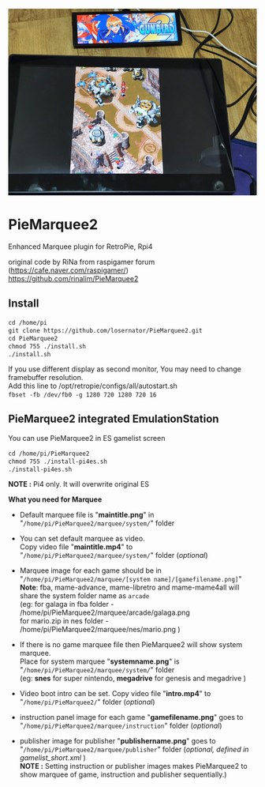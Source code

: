 ![marquee example00](piemarquee00.jpg)

# PieMarquee2
Enhanced Marquee plugin for RetroPie, Rpi4  

original code by RiNa from raspigamer forum (https://cafe.naver.com/raspigamer/)   
https://github.com/rinalim/PieMarquee2

## Install
```
cd /home/pi
git clone https://github.com/losernator/PieMarquee2.git
cd PieMarquee2
chmod 755 ./install.sh
./install.sh
```
If you use different display as second monitor, You may need to change framebuffer resolution.  
Add this line to /opt/retropie/configs/all/autostart.sh  
`fbset -fb /dev/fb0 -g 1280 720 1280 720 16`

## PieMarquee2 integrated EmulationStation
You can use PieMarquee2 in ES gamelist screen
```
cd /home/pi/PieMarquee2
chmod 755 ./install-pi4es.sh
./install-pi4es.sh
```
**NOTE :** Pi4 only. It will overwrite original ES

**What you need for Marquee** 

  * Default marquee file is "**maintitle.png**" in "`/home/pi/PieMarquee2/marquee/system/`" folder  
  
  * You can set default marquee as video.  
    Copy video file "**maintitle.mp4**" to "`/home/pi/PieMarquee2/marquee/system/`" folder (*optional*)
    
  * Marquee image for each game should be in "`/home/pi/PieMarquee2/marquee/[system name]/[gamefilename.png]`"   
    **Note**: fba, mame-advance, mame-libretro and mame-mame4all will share the system folder name as `arcade`  
    (eg: for galaga in fba folder - /home/pi/PieMarquee2/marquee/arcade/galaga.png  
         for mario.zip in nes folder - /home/pi/PieMarquee2/marquee/nes/mario.png )
         
  * If there is no game marquee file then PieMarquee2 will show system marquee.  
    Place for system marquee "**systemname.png**" is "`/home/pi/PieMarquee2/marquee/system/`" folder  
    (eg: **snes** for super nintendo, **megadrive** for genesis and megadrive )
    
  * Video boot intro can be set. Copy video file "**intro.mp4**" to "`/home/pi/PieMarquee2/`" folder (*optional*)
  
  * instruction panel image for each game "**gamefilename.png**" goes to "`/home/pi/PieMarquee2/marquee/instruction`" folder (*optional*)
  * publisher image for publisher "**publishername.png**" goes to "`/home/pi/PieMarquee2/marquee/publisher`" folder (*optional, defined in gamelist_short.xml* )  
    **NOTE :** Setting instruction or publisher images makes PieMarquee2 to show marquee of game, instruction and publisher sequentially.)
